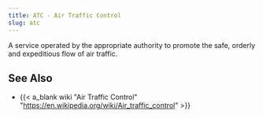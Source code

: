 ```yaml
---
title: ATC - Air Traffic Control
slug: atc
---
```


A service operated by the appropriate authority to promote the safe, orderly and expeditious
flow of air traffic.

## See Also

* {{< a_blank wiki "Air Traffic Control" "https://en.wikipedia.org/wiki/Air_traffic_control" >}}
